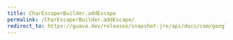 ```yaml
---
title: CharEscaperBuilder.addEscape
permalink: /CharEscaperBuilder.addEscape/
redirect_to: https://guava.dev/releases/snapshot-jre/api/docs/com/google/common/escape/CharEscaperBuilder.html#addEscape-char-java.lang.String-
---
```

